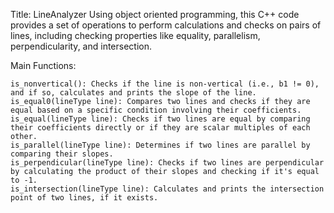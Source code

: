 Title: LineAnalyzer
Using object oriented programming, this C++ code provides a set of operations to perform calculations and checks on pairs of lines, including checking properties like equality, parallelism, perpendicularity, and intersection.

Main Functions:

    is_nonvertical(): Checks if the line is non-vertical (i.e., b1 != 0), and if so, calculates and prints the slope of the line.
    is_equal0(lineType line): Compares two lines and checks if they are equal based on a specific condition involving their coefficients.
    is_equal(lineType line): Checks if two lines are equal by comparing their coefficients directly or if they are scalar multiples of each other.
    is_parallel(lineType line): Determines if two lines are parallel by comparing their slopes.
    is_perpendicular(lineType line): Checks if two lines are perpendicular by calculating the product of their slopes and checking if it's equal to -1.
    is_intersection(lineType line): Calculates and prints the intersection point of two lines, if it exists.

